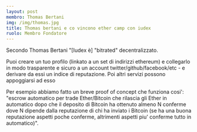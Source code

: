 ```yaml
---
layout: post
membro: Thomas Bertani
img: /img/thomas.jpg
title: Thomas bertani e co vincono ether camp con iudex
ruolo: Membro Fondatore
---       
```

Secondo Thomas Bertani "[Iudex &egrave;] "bitrated" decentralizzato.
<!-- more -->
Puoi creare un tuo profilo (linkato a un set di indirizzi ethereum) e collegarlo in modo trasparente e sicuro a un account twitter/github/facebook/etc - e derivare da essi un indice di reputazione. Poi altri servizi possono appoggiarsi ad esso

Per esempio abbiamo fatto un breve proof of concept che funziona cosi': "escrow automatico per trade Ether/Bitcoin che rilascia gli Ether in automatico dopo che il deposito di Bitcoin ha ottenuto almeno N conferme dove N dipende dalla reputazione di chi ha inviato i Bitcoin (se ha una buona reputazione aspetti poche conferme, altrimenti aspetti piu' conferme tutto in automatico)".
